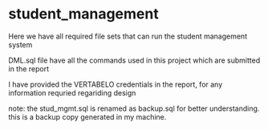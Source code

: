 # student_management

Here we have all required file sets that can run the student management system

DML.sql file have all the commands used in this project which are submitted in the report

I have provided the VERTABELO credentials in the report, for any information requried regariding design

note: the stud_mgmt.sql is renamed as backup.sql for better understanding. this is a backup copy generated in my machine.

